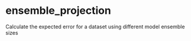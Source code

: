 # ensemble_projection
Calculate the expected error for a dataset using different model ensemble sizes
